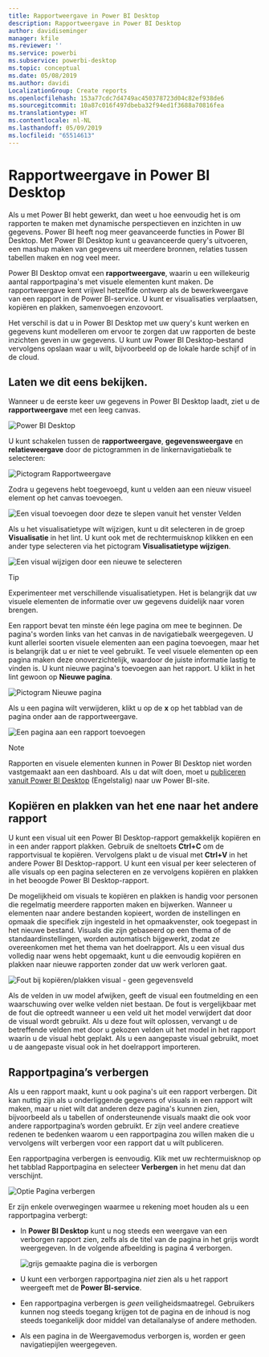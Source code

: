 ```yaml
---
title: Rapportweergave in Power BI Desktop
description: Rapportweergave in Power BI Desktop
author: davidiseminger
manager: kfile
ms.reviewer: ''
ms.service: powerbi
ms.subservice: powerbi-desktop
ms.topic: conceptual
ms.date: 05/08/2019
ms.author: davidi
LocalizationGroup: Create reports
ms.openlocfilehash: 153a77cdc7d4749ac450378723d04c82ef938de6
ms.sourcegitcommit: 10a87c016f497dbeba32f94ed1f3688a70816fea
ms.translationtype: HT
ms.contentlocale: nl-NL
ms.lasthandoff: 05/09/2019
ms.locfileid: "65514613"
---
```

# <a name="report-view-in-power-bi-desktop"></a>Rapportweergave in Power BI Desktop
Als u met Power BI hebt gewerkt, dan weet u hoe eenvoudig het is om rapporten te maken met dynamische perspectieven en inzichten in uw gegevens. Power BI heeft nog meer geavanceerde functies in Power BI Desktop. Met Power BI Desktop kunt u geavanceerde query's uitvoeren, een mashup maken van gegevens uit meerdere bronnen, relaties tussen tabellen maken en nog veel meer.

Power BI Desktop omvat een **rapportweergave**, waarin u een willekeurig aantal rapportpagina's met visuele elementen kunt maken. De rapportweergave kent vrijwel hetzelfde ontwerp als de bewerkweergave van een rapport in de Power BI-service. U kunt er visualisaties verplaatsen, kopiëren en plakken, samenvoegen enzovoort.

Het verschil is dat u in Power BI Desktop met uw query's kunt werken en gegevens kunt modelleren om ervoor te zorgen dat uw rapporten de beste inzichten geven in uw gegevens. U kunt uw Power BI Desktop-bestand vervolgens opslaan waar u wilt, bijvoorbeeld op de lokale harde schijf of in de cloud.

## <a name="lets-take-a-look"></a>Laten we dit eens bekijken.
Wanneer u de eerste keer uw gegevens in Power BI Desktop laadt, ziet u de **rapportweergave** met een leeg canvas.

![Power BI Desktop](media/desktop-report-view/pbi_reportviewinpbidesigner_reportview.png)

U kunt schakelen tussen de **rapportweergave**, **gegevensweergave** en **relatieweergave** door de pictogrammen in de linkernavigatiebalk te selecteren:

![Pictogram Rapportweergave](media/desktop-report-view/pbi_reportviewinpbidesigner_changeview.png)

Zodra u gegevens hebt toegevoegd, kunt u velden aan een nieuw visueel element op het canvas toevoegen.

![Een visual toevoegen door deze te slepen vanuit het venster Velden](media/desktop-report-view/pbid_reportview_addvis.gif)

Als u het visualisatietype wilt wijzigen, kunt u dit selecteren in de groep **Visualisatie** in het lint. U kunt ook met de rechtermuisknop klikken en een ander type selecteren via het pictogram **Visualisatietype wijzigen**.

![Een visual wijzigen door een nieuwe te selecteren](media/desktop-report-view/pbid_reportview_changevis.gif)

> [!TIP]
> Experimenteer met verschillende visualisatietypen. Het is belangrijk dat uw visuele elementen de informatie over uw gegevens duidelijk naar voren brengen.

Een rapport bevat ten minste één lege pagina om mee te beginnen. De pagina's worden links van het canvas in de navigatiebalk weergegeven. U kunt allerlei soorten visuele elementen aan een pagina toevoegen, maar het is belangrijk dat u er niet te veel gebruikt. Te veel visuele elementen op een pagina maken deze onoverzichtelijk, waardoor de juiste informatie lastig te vinden is. U kunt nieuwe pagina's toevoegen aan het rapport. U klikt in het lint gewoon op **Nieuwe pagina**.

![Pictogram Nieuwe pagina](media/desktop-report-view/pbidesignerreportviewnewpage.png)

Als u een pagina wilt verwijderen, klikt u op de **x** op het tabblad van de pagina onder aan de rapportweergave.

![Een pagina aan een rapport toevoegen](media/desktop-report-view/pbi_reportviewinpbidesigner_deletepage.png)

> [!NOTE]
> Rapporten en visuele elementen kunnen in Power BI Desktop niet worden vastgemaakt aan een dashboard. Als u dat wilt doen, moet u [publiceren vanuit Power BI Desktop](desktop-upload-desktop-files.md) (Engelstalig) naar uw Power BI-site.

## <a name="copy-and-paste-between-reports"></a>Kopiëren en plakken van het ene naar het andere rapport

U kunt een visual uit een Power BI Desktop-rapport gemakkelijk kopiëren en in een ander rapport plakken. Gebruik de sneltoets **Ctrl+C** om de rapportvisual te kopiëren. Vervolgens plakt u de visual met **Ctrl+V** in het andere Power BI Desktop-rapport. U kunt een visual per keer selecteren of alle visuals op een pagina selecteren en ze vervolgens kopiëren en plakken in het beoogde Power BI Desktop-rapport. 

De mogelijkheid om visuals te kopiëren en plakken is handig voor personen die regelmatig meerdere rapporten maken en bijwerken. Wanneer u elementen naar andere bestanden kopieert, worden de instellingen en opmaak die specifiek zijn ingesteld in het opmaakvenster, ook toegepast in het nieuwe bestand. Visuals die zijn gebaseerd op een thema of de standaardinstellingen, worden automatisch bijgewerkt, zodat ze overeenkomen met het thema van het doelrapport. Als u een visual dus volledig naar wens hebt opgemaakt, kunt u die eenvoudig kopiëren en plakken naar nieuwe rapporten zonder dat uw werk verloren gaat.

![Fout bij kopiëren/plakken visual - geen gegevensveld](media/desktop-report-view/report-view_05.png)

Als de velden in uw model afwijken, geeft de visual een foutmelding en een waarschuwing over welke velden niet bestaan. De fout is vergelijkbaar met de fout die optreedt wanneer u een veld uit het model verwijdert dat door de visual wordt gebruikt. Als u deze fout wilt oplossen, vervangt u de betreffende velden met door u gekozen velden uit het model in het rapport waarin u de visual hebt geplakt. Als u een aangepaste visual gebruikt, moet u de aangepaste visual ook in het doelrapport importeren.




## <a name="hide-report-pages"></a>Rapportpagina’s verbergen

Als u een rapport maakt, kunt u ook pagina's uit een rapport verbergen. Dit kan nuttig zijn als u onderliggende gegevens of visuals in een rapport wilt maken, maar u niet wilt dat anderen deze pagina's kunnen zien, bijvoorbeeld als u tabellen of ondersteunende visuals maakt die ook voor andere rapportpagina’s worden gebruikt. Er zijn veel andere creatieve redenen te bedenken waarom u een rapportpagina zou willen maken die u vervolgens wilt verbergen voor een rapport dat u wilt publiceren. 

Een rapportpagina verbergen is eenvoudig. Klik met uw rechtermuisknop op het tabblad Rapportpagina en selecteer **Verbergen** in het menu dat dan verschijnt.

![Optie Pagina verbergen](media/desktop-report-view/report-view_05.png)

Er zijn enkele overwegingen waarmee u rekening moet houden als u een rapportpagina verbergt:

* In **Power BI Desktop** kunt u nog steeds een weergave van een verborgen rapport zien, zelfs als de titel van de pagina in het grijs wordt weergegeven. In de volgende afbeelding is pagina 4 verborgen.

    ![grijs gemaakte pagina die is verborgen](media/desktop-report-view/report-view_06.png)

* U kunt een verborgen rapportpagina *niet* zien als u het rapport weergeeft met de **Power BI-service**.

* Een rapportpagina verbergen is *geen* veiligheidsmaatregel. Gebruikers kunnen nog steeds toegang krijgen tot de pagina en de inhoud is nog steeds toegankelijk door middel van detailanalyse of andere methoden.

* Als een pagina in de Weergavemodus verborgen is, worden er geen navigatiepijlen weergegeven.

